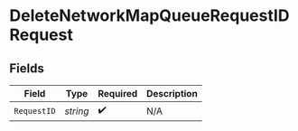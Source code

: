 # DeleteNetworkMapQueueRequestIDRequest


## Fields

| Field              | Type               | Required           | Description        |
| ------------------ | ------------------ | ------------------ | ------------------ |
| `RequestID`        | *string*           | :heavy_check_mark: | N/A                |